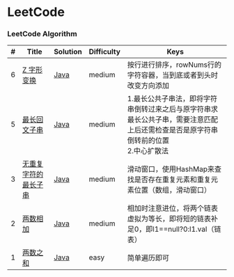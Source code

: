 LeetCode
========

### LeetCode Algorithm



| # | Title | Solution | Difficulty |Keys|
|---| ----- | -------- | ---------- |----|
|6|[Z 字形变换](https://leetcode-cn.com/problems/zigzag-conversion/submissions/) | [Java](https://github.com/HusterHaoYoung/algorithm/blob/master/src/leetcode/convert_6_Solution.java)|medium|按行进行排序，rowNums行的字符容器，当到底或者到头时改变方向添加|
|5|[最长回文子串](https://leetcode-cn.com/problems/longest-palindromic-substring/) | [Java](https://github.com/HusterHaoYoung/algorithm/blob/master/src/leetcode/longestPalindrome_5_Solution.java)|medium|1.最长公共子串法，即将字符串倒转过来之后与原字符串求最长公共子串，需要注意匹配上后还需检查是否是原字符串倒转前的位置<br>2.中心扩散法|
|3|[无重复字符的最长子串](https://leetcode-cn.com/problems/longest-substring-without-repeating-characters/submissions/) | [Java](https://github.com/HusterHaoYoung/algorithm/blob/master/src/leetcode/lengthOfLongestSubstring_3_Solution.java)|medium|滑动窗口，使用HashMap来查找是否存在重复元素和重复元素位置（数组，滑动窗口）|
|2|[两数相加](https://leetcode-cn.com/problems/add-two-numbers/) | [Java](https://github.com/HusterHaoYoung/algorithm/blob/master/src/leetcode/addTwoNumbers_2_Solution.java)|medium|相加时注意进位，将两个链表虚拟为等长，即将短的链表补足0，即l1==null?0:l1.val（链表）|
|1|[两数之和](https://leetcode-cn.com/problems/two-sum/) | [Java](https://github.com/HusterHaoYoung/algorithm/blob/master/src/leetcode/twoSum_1_Solution.java)|easy|简单遍历即可|
